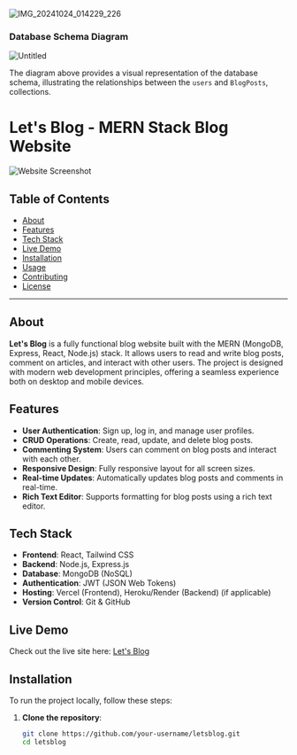 ![IMG_20241024_014229_226](https://github.com/user-attachments/assets/59525118-b21a-48d9-9c36-a5b8b1a7d2f2)

### Database Schema Diagram
![Untitled](https://github.com/wastech/nestjs-chat-api/assets/56930241/7506d114-0b69-463d-9de3-0eb276887ebd)

The diagram above provides a visual representation of the database schema, illustrating the relationships between the `users` and `BlogPosts`, collections.


# Let's Blog - MERN Stack Blog Website

![Website Screenshot](https://letsblog-dusky.vercel.app/screenshot.png) <!-- You can add a screenshot or remove this line -->

## Table of Contents

- [About](#about)
- [Features](#features)
- [Tech Stack](#tech-stack)
- [Live Demo](#live-demo)
- [Installation](#installation)
- [Usage](#usage)
- [Contributing](#contributing)
- [License](#license)

---

## About

**Let's Blog** is a fully functional blog website built with the MERN (MongoDB, Express, React, Node.js) stack. It allows users to read and write blog posts, comment on articles, and interact with other users. The project is designed with modern web development principles, offering a seamless experience both on desktop and mobile devices.

## Features

- **User Authentication**: Sign up, log in, and manage user profiles.
- **CRUD Operations**: Create, read, update, and delete blog posts.
- **Commenting System**: Users can comment on blog posts and interact with each other.
- **Responsive Design**: Fully responsive layout for all screen sizes.
- **Real-time Updates**: Automatically updates blog posts and comments in real-time.
- **Rich Text Editor**: Supports formatting for blog posts using a rich text editor.

## Tech Stack

- **Frontend**: React, Tailwind CSS
- **Backend**: Node.js, Express.js
- **Database**: MongoDB (NoSQL)
- **Authentication**: JWT (JSON Web Tokens)
- **Hosting**: Vercel (Frontend), Heroku/Render (Backend) (if applicable)
- **Version Control**: Git & GitHub

## Live Demo

Check out the live site here: [Let's Blog](https://letsblog-dusky.vercel.app/)

## Installation

To run the project locally, follow these steps:

1. **Clone the repository**:

   ```bash
   git clone https://github.com/your-username/letsblog.git
   cd letsblog
